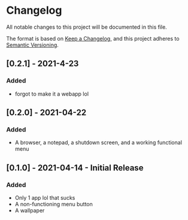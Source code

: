 # Changelog
All notable changes to this project will be documented in this file.

The format is based on [Keep a Changelog](https://keepachangelog.com/en/1.0.0/),
and this project adheres to [Semantic Versioning](https://semver.org/spec/v2.0.0.html).

## [0.2.1] - 2021-4-23
### Added
- forgot to make it a webapp lol

## [0.2.0] - 2021-04-22
### Added
- A browser, a notepad, a shutdown screen, and a working functional menu

## [0.1.0] - 2021-04-14 - Initial Release
### Added
- Only 1 app lol that sucks
- A non-functioning menu button
- A wallpaper

